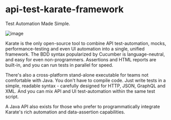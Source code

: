 # api-test-karate-framework

Test Automation Made Simple.

![image](https://user-images.githubusercontent.com/28198056/192423832-9b80579a-8f78-4d26-af03-5f4ce3a8486f.png)


Karate is the only open-source tool to combine API test-automation, mocks, performance-testing and even UI automation into a single, unified framework. The BDD syntax popularized by Cucumber is language-neutral, and easy for even non-programmers. Assertions and HTML reports are built-in, and you can run tests in parallel for speed.

There's also a cross-platform stand-alone executable for teams not comfortable with Java. You don't have to compile code. Just write tests in a simple, readable syntax - carefully designed for HTTP, JSON, GraphQL and XML. And you can mix API and UI test-automation within the same test script.

A Java API also exists for those who prefer to programmatically integrate Karate's rich automation and data-assertion capabilities.
